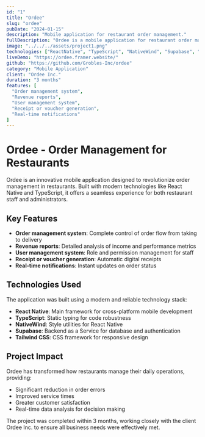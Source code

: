 ```yaml
---
id: "1"
title: "Ordee"
slug: "ordee"
pubDate: "2024-01-15"
description: "Mobile application for restaurant order management."
fullDescription: "Ordee is a mobile application for restaurant order management, allowing real-time order tracking that can be viewed on an administration panel."
image: "../../../assets/project1.png"
technologies: ["ReactNative", "TypeScript", "NativeWind", "Supabase", "Tailwind CSS"]
liveDemo: "https://ordee.framer.website/"
github: "https://github.com/Grobles-Inc/ordee"
category: "Mobile Application"
client: "Ordee Inc."
duration: "3 months"
features: [
  "Order management system",
  "Revenue reports", 
  "User management system",
  "Receipt or voucher generation",
  "Real-time notifications"
]
---
```


# Ordee - Order Management for Restaurants

Ordee is an innovative mobile application designed to revolutionize order management in restaurants. Built with modern technologies like React Native and TypeScript, it offers a seamless experience for both restaurant staff and administrators.

## Key Features

- **Order management system**: Complete control of order flow from taking to delivery
- **Revenue reports**: Detailed analysis of income and performance metrics
- **User management system**: Role and permission management for staff
- **Receipt or voucher generation**: Automatic digital receipts
- **Real-time notifications**: Instant updates on order status

## Technologies Used

The application was built using a modern and reliable technology stack:

- **React Native**: Main framework for cross-platform mobile development
- **TypeScript**: Static typing for code robustness
- **NativeWind**: Style utilities for React Native
- **Supabase**: Backend as a Service for database and authentication
- **Tailwind CSS**: CSS framework for responsive design

## Project Impact

Ordee has transformed how restaurants manage their daily operations, providing:

- Significant reduction in order errors
- Improved service times
- Greater customer satisfaction
- Real-time data analysis for decision making

The project was completed within 3 months, working closely with the client Ordee Inc. to ensure all business needs were effectively met.
